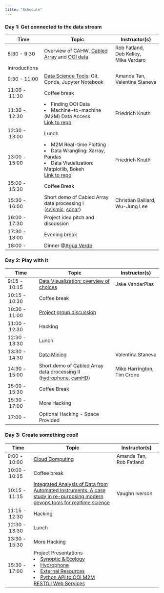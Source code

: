 ```yaml
---
title: "Schedule"
---
```



### Day 1: Get connected to the data stream
Time         | Topic                                            | Instructor(s)
------------ | ------------------------------------------------ | -----------------------
8:30&nbsp;-&nbsp;9:30    | Overview of CAHW, [Cabled Array](https://github.com/oceanhackweek/CAHW2018_Materials/blob/master/Resources/OOI_Science_Prospectus_circa_2007.pdf) and [OOI data](https://github.com/oceanhackweek/CAHW2018_Materials/blob/master/Resources/OOI_Entirety_Overview_Vardaro_et_al.pdf)      | Rob&nbsp;Fatland, <br />Deb&nbsp;Kelley, <br/>Mike&nbsp;Vardaro
  | Introductions  |
9:30&nbsp;-&nbsp;11:00   | [Data Science Tools](https://github.com/oceanhackweek/CAHW2018_Materials/blob/master/DataScienceToolsOverview.md): Git, Conda, Jupyter Notebook | Amanda&nbsp;Tan, <br />Valentina&nbsp;Staneva
11:00&nbsp;-&nbsp;11:30  | Coffee break                                     |
11:30&nbsp;-&nbsp;12:30  | <li>Finding OOI Data</li>  <li>Machine-to-machine (M2M) Data Access</li>[Link to repo](https://github.com/oceanhackweek/CAHW2018_Materials/tree/master/Tutorials/OOI_M2M_Interface_Tutorial) | Friedrich&nbsp;Knuth
12:30&nbsp;-&nbsp;13:00  | Lunch                                            |
13:00&nbsp;-&nbsp;15:00  | <li>M2M Real-time Plotting</li><li>Data Wrangling: Xarray, Pandas</li><li>Data Visualization: Matplotlib, Bokeh</li>[Link to repo](https://github.com/oceanhackweek/CAHW2018_Materials/tree/master/Tutorials/OOI_M2M_Interface_Tutorial) | Friedrich&nbsp;Knuth
15:00&nbsp;-&nbsp;15:30  | Coffee Break                                     |
15:30&nbsp;-&nbsp;16:00  | Short demo of Cabled Array data processing I <br /> ([seismic](https://github.com/oceanhackweek/CAHW2018_Materials/tree/master/Tutorials/Seismic_Tutorial), [sonar](https://github.com/oceanhackweek/CAHW2018_Materials/tree/master/Tutorials/Sonar_Tutorial))     | Christian Baillard, <br />Wu-Jung&nbsp;Lee
16:00&nbsp;-&nbsp;17:30  | Project idea pitch and discussion                |
17:30&nbsp;-&nbsp;18:00  | Evening break                                    |
18:00&nbsp;-       | Dinner @[Agua Verde](https://goo.gl/maps/tc5dCvbUdER2) |

### Day 2: Play with it
Time         | Topic                                            | Instructor(s)
------------ | ------------------------------------------------ | -----------------------
9:15&nbsp;-&nbsp;10:15   | [Data Visualization: overview of choices](https://www.youtube.com/watch?v=FytuB8nFHPQ)          | Jake&nbsp;VanderPlas
10:15&nbsp;-&nbsp;10:30  | Coffee break                                     |
10:30&nbsp;-&nbsp;11:00  | [Project group discussion](https://github.com/oceanhackweek/CAHW2018_Materials/blob/master/Projects/ExternalResources/Working%20Groups.ipynbß)                         |
11:00&nbsp;-&nbsp;12:30  | Hacking                                          |
12:30&nbsp;-&nbsp;13:30  | Lunch                                            |
13:30&nbsp;-&nbsp;14:30  | [Data Mining](https://github.com/oceanhackweek/CAHW2018_Materials/tree/master/Tutorials/WhaleSounds)                                      | Valentina&nbsp;Staneva
14:30&nbsp;-&nbsp;15:00  | Short demo of Cabled Array data processing II <br /> ([hydrophone](https://github.com/oceanhackweek/cahw2018_hydrophone), [camHD](https://github.com/oceanhackweek/cahw2018_camhd))  | Mike&nbsp;Harrington, <br />Tim&nbsp;Crone
15:00&nbsp;-&nbsp;15:30  | Coffee Break                                     |
15:30&nbsp;-&nbsp;17:00  | More Hacking                                     |
17:00&nbsp;-       | Optional Hacking - Space Provided                |

### Day 3: Create something cool!
Time         | Topic                                            | Instructor(s)
------------ | ------------------------------------------------ | -----------------------
9:00&nbsp;-&nbsp;10:00   | [Cloud Computing](https://github.com/oceanhackweek/CAHW2018_Materials/blob/master/Presentations/RobFatland_CloudComputing.pptx)                                  | Amanda&nbsp;Tan, Rob&nbsp;Fatland
10:00&nbsp;-&nbsp;10:15  | Coffee break                                     |
10:15&nbsp;-&nbsp;11:15  | [Integrated Analysis of Data from Automated Instruments.  A case study in re-purposing modern devops tools for realtime science](https://github.com/oceanhackweek/CAHW2018_Materials/blob/master/Presentations/VaughnIverson_ResearchOps.pdf)                                        | Vaughn&nbsp;Iverson
11:15&nbsp;-&nbsp;12:30  | Hacking                                          |
12:30&nbsp;-&nbsp;13:30  | Lunch                                            |
13:30&nbsp;-&nbsp;15:30  | More Hacking                                     |
15:30&nbsp;-&nbsp;17:00  | Project Presentations<br/><li>[Synoptic & Ecology](https://github.com/oceanhackweek/CAHW2018_Materials/tree/master/Projects/SynopticEcology)</li><li>[Hydrophone](https://github.com/oceanhackweek/CAHW2018_Materials/tree/master/Projects/Hydrophone)</li><li>[External Resources](https://github.com/oceanhackweek/CAHW2018_Materials/tree/master/Projects/ExternalResources)</li><li>[Python API to OOI M2M RESTful Web Services](https://github.com/lsetiawan/visualoceanpy)</li>                            |
